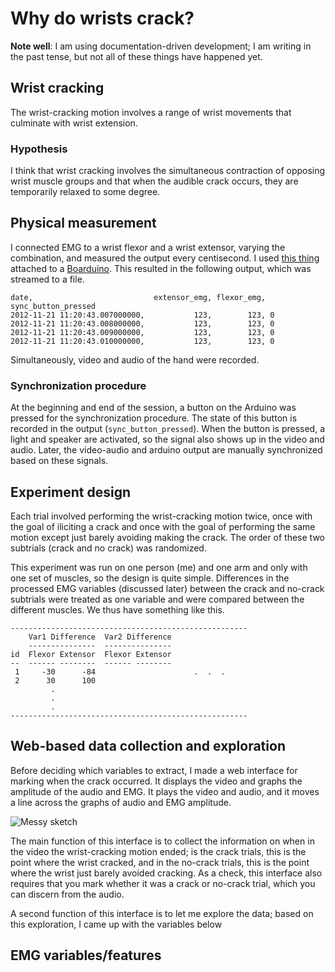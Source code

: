 Why do wrists crack?
===
**Note well**: I am using documentation-driven development; I am writing in the
past tense, but not all of these things have happened yet.

## Wrist cracking
The wrist-cracking motion involves a range of wrist movements that culminate
with wrist extension.

### Hypothesis
I think that wrist cracking involves the simultaneous contraction of opposing
wrist muscle groups and that when the audible crack occurs, they are
temporarily relaxed to some degree.

## Physical measurement
I connected EMG to a wrist flexor and a wrist extensor, varying the
combination, and measured the output every centisecond. I used
[this thing]()
attached to a [Boarduino]().
This resulted in the following output, which was streamed to a file.

    date,                           extensor_emg, flexor_emg, sync_button_pressed
    2012-11-21 11:20:43.007000000,           123,        123, 0
    2012-11-21 11:20:43.008000000,           123,        123, 0
    2012-11-21 11:20:43.009000000,           123,        123, 0
    2012-11-21 11:20:43.010000000,           123,        123, 0

Simultaneously, video and audio of the hand were recorded.

### Synchronization procedure
At the beginning and end of the session, a button on the Arduino was pressed
for the synchronization procedure. The state of this button is recorded in
the output (`sync_button_pressed`). When the button is pressed, a light and
speaker are activated, so the signal also shows up in the video and audio.
Later, the video-audio and arduino output are manually synchronized based on
these signals.

## Experiment design
Each trial involved performing the wrist-cracking motion twice, once with the
goal of iliciting a crack and once with the goal of performing the same motion
except just barely avoiding making the crack. The order of these two subtrials
(crack and no crack) was randomized.

This experiment was run on one person (me) and one arm and only with one set
of muscles, so the design is quite simple. Differences in the processed EMG
variables (discussed later) between the crack and no-crack subtrials were
treated as one variable and were compared between the different muscles.
We thus have something like this.

    -----------------------------------------------------
        Var1 Difference  Var2 Difference        
        ---------------  --------------- 
    id  Flexor Extensor  Flexor Extensor
    --  ------ --------  ------ --------
     1     -30      -84                      .  .  .
     2      30      100
             .
             .
             .
    -----------------------------------------------------

## Web-based data collection and exploration
Before deciding which variables to extract, I made a web interface for marking
when the crack occurred. It displays the video and graphs the amplitude of the
audio and EMG. It plays the video and audio, and it moves a line across the
graphs of audio and EMG amplitude.

![Messy sketch](notes/1a.png)

The main function of this interface is to collect the information on when in
the video the wrist-cracking motion ended; is the crack trials, this is the
point where the wrist cracked, and in the no-crack trials, this is the point
where the wrist just barely avoided cracking. As a check, this interface also
requires that you mark whether it was a crack or no-crack trial, which you
can discern from the audio.

A second function of this interface is to let me explore the data; based on
this exploration, I came up with the variables below

## EMG variables/features
